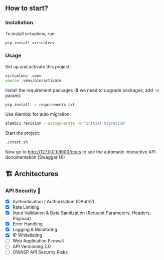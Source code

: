 ## How to start?

### Installation

To install virtualenv, run:

```bash
pip install virtualenv
```

### Usage

Set up and activate this project:

```bash
virtualenv .venv
source .venv/bin/activate
```

Install the requirement packages (If we need to upgrade packages, add `-U` param):

```bash
pip install -r requirements.txt
```

Use Alembic for auto migration:

```bash
alembic revision --autogenerate -m "Initial migration"
```

Start the project:

```bash
./start.sh
```

Now go to http://127.0.0.1:8000/docs to see the automatic interactive API documentation (Swagger UI)

## 🏗️ Architectures

### API Security 🔐

- [x] Authentication / Authorization (OAuth2)
- [x] Rate Limiting
- [x] Input Validation & Data Sanitization (Request Parameters, Headers, Payload)
- [x] Error Handling
- [x] Logging & Monitoring
- [x] IP Whitelisting
- [ ] Web Application Firewall
- [ ] API Versioning 2.0
- [ ] OWASP API Security Risks
